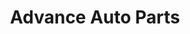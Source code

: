 ---
title: "Advance Auto Parts"
url: /milwaukee/advance-auto-parts-west-north-avenue/
shop: car parts
---